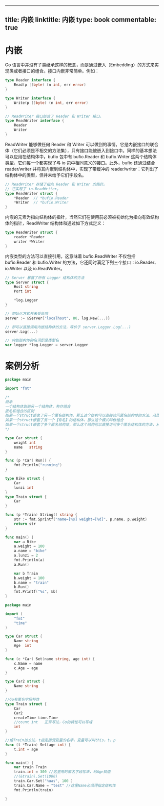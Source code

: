 
---
title: 内嵌
linktitle: 内嵌
type: book
commentable: true
---

# 内嵌

Go 语言中并没有子类继承这样的概念，而是通过嵌入（Embedding）的方式来实现类或者接口的组合。接口内嵌非常简单。例如：

```go
type Reader interface {
	Read(p []byte) (n int, err error)
}

type Writer interface {
	Write(p []byte) (n int, err error)
}

// ReadWriter 接口结合了 Reader 和 Writer 接口。
type ReadWriter interface {
	Reader
	Writer
}
```

ReadWriter 能够做任何 Reader 和 Writer 可以做到的事情，它是内嵌接口的联合体（它们必须是不相交的方法集），只有接口能被嵌入到接口中。同样的基本想法可以应用在结构体中，bufio 包中有 bufio.Reader 和 bufio.Writer 这两个结构体类型，它们每一个都实现了与 io 包中相同意义的接口。此外，bufio 还通过结合 reader/writer 并将其内嵌到结构体中，实现了带缓冲的 reader/writer：它列出了结构体中的类型，但并未给予它们字段名。

```go
// ReadWriter 存储了指向 Reader 和 Writer 的指针。
// 它实现了 io.ReadWriter。
type ReadWriter struct {
	*Reader  // *bufio.Reader
	*Writer  // *bufio.Writer
}
```

内嵌的元素为指向结构体的指针，当然它们在使用前必须被初始化为指向有效结构体的指针，ReadWriter 结构体和通过如下方式定义：

```go
type ReadWriter struct {
	reader *Reader
	writer *Writer
}
```

内嵌类型的方法可以直接引用，这意味着 bufio.ReadWriter 不仅包括 bufio.Reader 和 bufio.Writer 的方法，它还同时满足下列三个接口：io.Reader、io.Writer 以及 io.ReadWriter。

```go
// Server 暴露了所有 Logger 结构体的方法
type Server struct {
    Host string
	Port int

    *log.Logger
}

// 初始化方式并未受影响
server := &Server{"localhost", 80, log.New(...)}

// 却可以直接调用内嵌结构体的方法，等价于 server.Logger.Log(...)
server.Log(...)

// 内嵌结构体的名词即是类型名
var logger *log.Logger = server.Logger
```

# 案例分析

```go
package main

import "fmt"

/*
继承
一个结构体嵌到另一个结构体，称作组合
匿名和组合的区别
如果一个struct嵌套了另一个匿名结构体，那么这个结构可以直接访问匿名结构体的方法，从而实现继承
如果一个struct嵌套了另一个【有名】的结构体，那么这个模式叫做组合
如果一个struct嵌套了多个匿名结构体，那么这个结构可以直接访问多个匿名结构体的方法，从而实现多重继承
*/

type Car struct {
    weight int
    name   string
}

func (p *Car) Run() {
    fmt.Println("running")
}

type Bike struct {
    Car
    lunzi int
}
type Train struct {
    Car
}

func (p *Train) String() string {
    str := fmt.Sprintf("name=[%s] weight=[%d]", p.name, p.weight)
    return str
}

func main() {
    var a Bike
    a.weight = 100
    a.name = "bike"
    a.lunzi = 2
    fmt.Println(a)
    a.Run()

    var b Train
    b.weight = 100
    b.name = "train"
    b.Run()
    fmt.Printf("%s", &b)
}
```

```go
package main

import (
    "fmt"
    "time"
)

type Car struct {
    Name string
    Age  int
}

func (c *Car) Set(name string, age int) {
    c.Name = name
    c.Age = age
}

type Car2 struct {
    Name string
}

//Go有匿名字段特性
type Train struct {
    Car
    Car2
    createTime time.Time
    //count int   正常写法，Go的特性可以写成
    int
}

//给Train加方法，t指定接受变量的名字，变量可以叫this，t，p
func (t *Train) Set(age int) {
    t.int = age
}

func main() {
    var train Train
    train.int = 300 //这里用的匿名字段写法，给Age赋值
    //(&train).Set(1000)
    train.Car.Set("huas", 100 )
    train.Car.Name = "test" //这里Name必须得指定结构体
    fmt.Println(train)

}
```

    